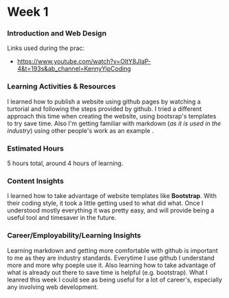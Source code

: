 # Week 1
### Introduction and Web Design

Links used during the prac:
- https://www.youtube.com/watch?v=OltY8JIaP-4&t=193s&ab_channel=KennyYipCoding


### Learning Activities & Resources

I learned how to publish a website using github pages by watching a turtorial and following the steps provided by github.
I tried a different approach this time when creating the website, using bootsrap's templates to try save time.
Also I'm getting familiar with markdown (*as it is used in the industry*) using other people's work as an example .


### Estimated Hours

5 hours total, around 4 hours of learning.


### Content Insights

I learned how to take advantage of website templates like **Bootstrap**. With their coding style,
it took a little getting used to what did what. Once I understood mostly everything it was
pretty easy, and will provide being a useful tool and timesaver in the future.


### Career/Employability/Learning Insights

Learning markdown and getting more comfortable with github is important to me as they are industry standards.
Everytime I use github I understand more and more why poeple use it.
Also learning how to take advantage of what is already out there to save time is helpful (e.g. bootstrap).
What I leanred this week I could see as being useful for a lot of career's, especially any involving web development.
